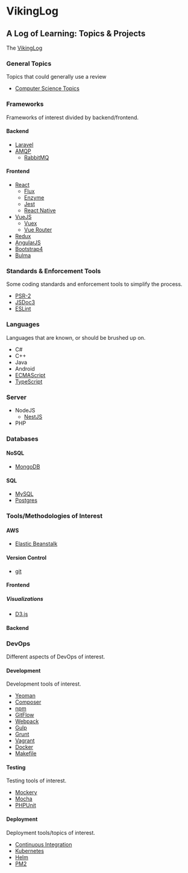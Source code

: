 # VikingLog

## A Log of Learning: Topics & Projects

The [VikingLog](docs/devlog/index.md)

### General Topics

Topics that could generally use a review

- [Computer Science Topics](docs/academics/computer_science.md)

### Frameworks

Frameworks of interest divided by backend/frontend.

#### Backend

- [Laravel](docs/frameworks/backend/laravel/laravel.md)
- [AMQP](docs/frameworks/backend/amqp/amqp.md)
  - [RabbitMQ](docs/frameworks/backend/amqp/rabbitmq.md)

#### Frontend

- [React](docs/frameworks/frontend/react/react.md)
    - [Flux](docs/frameworks/frontend/react/flux.md)
    - [Enzyme](docs/frameworks/frontend/react/enzyme.md)
    - [Jest](docs/frameworks/frontend/react/jest.md)
    - [React Native](docs/frameworks/frontend/react/reactnative.md)
- [VueJS](docs/frameworks/frontend/vuejs/vuejs.md)
    - [Vuex](docs/frameworks/frontend/vuejs/vuex.md)
    - [Vue Router](docs/frameworks/frontend/vuejs/vue-router.md)
- [Redux](docs/frameworks/frontend/redux.md)
- [AngularJS](docs/frameworks/frontend/angularjs.md)
- [Bootstrap4](docs/frameworks/frontend/bootstrap4.md)
- [Bulma](docs/frameworks/frontend/bulma.md)


### Standards & Enforcement Tools

Some coding standards and enforcement tools to simplify the process.

- [PSR-2](docs/standards_and_tools/psr2.md)
- [JSDoc3](docs/standard_and_tools/jsdoc.md)
- [ESLint](docs/standards_and_tools/eslint.md)


### Languages

Languages that are known, or should be brushed up on.

- C#
- C++
- Java
- Android
- [ECMAScript](docs/languages/ecmascript.md)
- [TypeScript](docs/languages/typescript.md)

### Server

- NodeJS
  - [NestJS](docs/frameworks/backend/node/nest.md)
- PHP

### Databases

#### NoSQL

- [MongoDB](docs/databases/mongodb.md)

#### SQL

- [MySQL](docs/databases/mysql.md)
- [Postgres](docs/databases/postgres.md)

### Tools/Methodologies of Interest

#### AWS

- [Elastic Beanstalk](docs/tools/elasticbranstalk.md)

#### Version Control

- [git](docs/devops/development/git.md)

#### Frontend


##### Visualizations

- [D3.js](docs/tools/frontend/d3.md)

#### Backend

### DevOps

Different aspects of DevOps of interest.

#### Development

Development tools of interest.

- [Yeoman](docs/devops/development/yeoman.md)
- [Composer](docs/devops/development/composer.md)
- [npm](docs/devops/development/npm.md)
- [GitFlow](docs/devops/development/gitflow.md)
- [Webpack](docs/devops/development/webpack.md)
- [Gulp](docs/devops/development/gulp.md)
- [Grunt](docs/devops/development/grunt.md)
- [Vagrant](docs/devops/development/vagrant.md)
- [Docker](docs/devops/development/docker.md)
- [Makefile](docs/devops/development/makefile.md)


#### Testing

Testing tools of interest.

- [Mockery](docs/devops/testing/mockery.md)
- [Mocha](docs/devops/testing/mocha.md)
- [PHPUnit](docs/devops/testing/phpunit.md)

#### Deployment

Deployment tools/topics of interest.

- [Continuous Integration](docs/devops/deployment/continuous_integration.md)
- [Kubernetes](docs/devops/deployment/kubernetes.md)
- [Helm](docs/devops/deployment/heml.md)
- [PM2](docs/devops/deployment/pm2.md)

